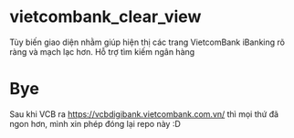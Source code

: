 # vietcombank_clear_view
Tùy biến giao diện nhằm giúp hiện thị các trang VietcomBank iBanking rõ ràng và mạch lạc hơn. Hỗ trợ tìm kiếm ngân hàng

# Bye
Sau khi VCB ra https://vcbdigibank.vietcombank.com.vn/ thì mọi thứ đã ngon hơn, mình xin phép đóng lại repo này :D

